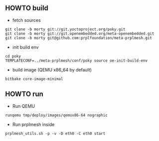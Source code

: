 ## HOWTO build

* fetch sources
```
git clone -b morty git://git.yoctoproject.org/poky.git
git clone -b morty git://git.openembedded.org/meta-openembedded.git
git clone -b morty git@github.com:prplfoundation/meta-prplmesh.git

```
* init build env
```
cd poky
TEMPLATECONF=../meta-prplmesh/conf/poky source oe-init-build-env
```
* build image (QEMU x86_64 by default)
```
bitbake core-image-minimal
```

## HOWTO run

* Run QEMU
```
runqemu tmp/deploy/images/qemux86-64 nographic
```
* Run prplmesh inside
```
prplmesh_utils.sh -p -v -D eth0 -C eth0 start
```

